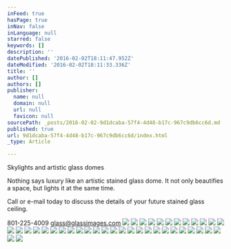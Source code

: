 ```yaml
---
inFeed: true
hasPage: true
inNav: false
inLanguage: null
starred: false
keywords: []
description: ''
datePublished: '2016-02-02T18:11:47.952Z'
dateModified: '2016-02-02T18:11:33.336Z'
title: ''
author: []
authors: []
publisher:
  name: null
  domain: null
  url: null
  favicon: null
sourcePath: _posts/2016-02-02-9d1dcaba-57f4-4d48-b17c-967c9db6cc6d.md
published: true
url: 9d1dcaba-57f4-4d48-b17c-967c9db6cc6d/index.html
_type: Article

---
```

Skylights and artistic glass domes

Nothing says luxury like an artistic stained glass dome. It not only beautifies a space, but lights it at the same time. 

Call or e-mail today to discuss the details of your future stained glass ceiling.

801-225-4009  [glass@glassimages.com][0]
![](https://the-grid-user-content.s3-us-west-2.amazonaws.com/670e45db-734a-4e2e-a1ad-c5e6dbffc183.jpg)
![](https://the-grid-user-content.s3-us-west-2.amazonaws.com/1a1ce170-1ac6-4729-85cd-58cc4ac13ede.jpg)
![](https://the-grid-user-content.s3-us-west-2.amazonaws.com/ea833ee3-dbae-4493-8a97-cd378c546e98.jpg)
![](https://the-grid-user-content.s3-us-west-2.amazonaws.com/b57ec293-3561-4a58-8820-c69eafc99b37.png)
![](https://the-grid-user-content.s3-us-west-2.amazonaws.com/311fe52d-ca11-4a6d-88f4-db9117171a49.jpg)
![](https://the-grid-user-content.s3-us-west-2.amazonaws.com/065cd104-bf11-40cd-8448-a105c9035b37.jpg)
![](https://the-grid-user-content.s3-us-west-2.amazonaws.com/4da7fcb8-e584-425e-b58d-d2e21b801cb1.jpg)
![](https://the-grid-user-content.s3-us-west-2.amazonaws.com/0428cd65-2e3f-414c-80ff-491be9b9fd3f.jpg)
![](https://the-grid-user-content.s3-us-west-2.amazonaws.com/75f5a408-6844-4dee-8acc-79c458d1670c.jpg)
![](https://the-grid-user-content.s3-us-west-2.amazonaws.com/1f56da88-2cb1-4ec4-95ff-5e398c8e9e74.jpg)
![](https://the-grid-user-content.s3-us-west-2.amazonaws.com/8d757035-dd9c-4dba-b017-61b4f90c5d45.jpg)
![](https://the-grid-user-content.s3-us-west-2.amazonaws.com/6f255676-136b-4133-8fa0-a7a6aac46244.jpg)
![](https://the-grid-user-content.s3-us-west-2.amazonaws.com/99d3f721-2cf4-4219-8235-53f6bb8b2770.jpg)
![](https://the-grid-user-content.s3-us-west-2.amazonaws.com/fae4c1ee-b974-4e96-a1ba-31f0b89e5cfe.jpg)
![](https://the-grid-user-content.s3-us-west-2.amazonaws.com/5f2843cb-ce51-4a2a-bf59-a278363c6a3d.jpg)
![](https://the-grid-user-content.s3-us-west-2.amazonaws.com/d7ef0542-01b8-4544-967d-09f37e807282.jpg)
![](https://the-grid-user-content.s3-us-west-2.amazonaws.com/38a0aded-fd06-47d5-811f-6fbd89d0c8e1.jpg)
![](https://the-grid-user-content.s3-us-west-2.amazonaws.com/a6329118-29e1-4656-a06e-cf354382277c.jpg)
![](https://the-grid-user-content.s3-us-west-2.amazonaws.com/26e70104-d558-46b1-8ff3-ae6cddac9116.jpg)
![](https://the-grid-user-content.s3-us-west-2.amazonaws.com/c06fb595-5344-45d8-ac2f-c81313eebc59.jpg)
![](https://the-grid-user-content.s3-us-west-2.amazonaws.com/c249a545-2f30-43c5-bd38-303899e32fef.jpg)
![](https://the-grid-user-content.s3-us-west-2.amazonaws.com/10a0b09d-4309-47b1-be2f-85ffb3a87171.jpg)
![](https://the-grid-user-content.s3-us-west-2.amazonaws.com/f1d39f0b-5c2f-4a01-b0cb-84453ecc6947.jpg)
![](https://the-grid-user-content.s3-us-west-2.amazonaws.com/34df8b46-1f13-4b02-8450-e781107f805e.jpg)
![](https://the-grid-user-content.s3-us-west-2.amazonaws.com/ad970faf-d7ad-4d41-8ff2-5a234f66c1ad.jpg)
![](https://the-grid-user-content.s3-us-west-2.amazonaws.com/598d5931-d2ba-4e97-b645-dea50cd56d68.jpg)
![](https://the-grid-user-content.s3-us-west-2.amazonaws.com/f875dc61-185b-48d3-a291-af15f6f11eb6.jpg)
![](https://the-grid-user-content.s3-us-west-2.amazonaws.com/63389f92-9d73-4f1e-a671-0c752e6cb1e6.jpg)
![](https://the-grid-user-content.s3-us-west-2.amazonaws.com/af799049-ca6a-4163-965c-06054779b043.jpg)
![](https://the-grid-user-content.s3-us-west-2.amazonaws.com/325e572a-0f7e-47f9-a833-892097fa18a5.jpg)
![](https://the-grid-user-content.s3-us-west-2.amazonaws.com/fab88289-228d-4574-942f-7f6b281f12a2.jpg)
![](https://the-grid-user-content.s3-us-west-2.amazonaws.com/fbb7d354-3f3d-4e9a-8614-c95c5577bc5f.jpg)
![](https://the-grid-user-content.s3-us-west-2.amazonaws.com/4f2e2b37-36d9-4197-8c95-d1a2f0941914.jpg)
![](https://the-grid-user-content.s3-us-west-2.amazonaws.com/030a2ae9-89ce-475e-a243-35a464343bcc.jpg)
![](https://the-grid-user-content.s3-us-west-2.amazonaws.com/8b93d211-3e7d-4845-be5b-2fc2f36ada2b.jpg)
![](https://the-grid-user-content.s3-us-west-2.amazonaws.com/ae1569f8-5a7b-435c-9089-ecafba7369e1.jpg)
![](https://the-grid-user-content.s3-us-west-2.amazonaws.com/3f2bfdab-fb74-4369-8f4d-130aa559982e.jpg)
![](https://the-grid-user-content.s3-us-west-2.amazonaws.com/cc829db2-91f1-462f-8ba2-929254b656a5.jpg)
![](https://the-grid-user-content.s3-us-west-2.amazonaws.com/2661d92d-c837-4b52-90fb-e5bbe1af774f.jpg)

[0]: glass@glassimages.com